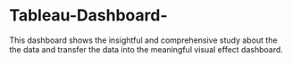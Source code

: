 # Tableau-Dashboard-
 This dashboard shows the insightful and comprehensive study about the the data and transfer the data into the meaningful visual effect dashboard.
